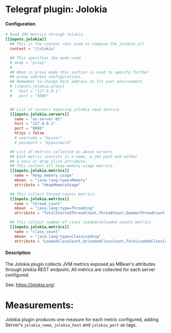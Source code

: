 # Telegraf plugin: Jolokia

#### Configuration

```toml
# Read JMX metrics through Jolokia
[[inputs.jolokia]]
  ## This is the context root used to compose the jolokia url
  context = "/jolokia"

  ## This specifies the mode used
  # mode = "proxy"
  #
  ## When in proxy mode this section is used to specify further
  ## proxy address configurations.
  ## Remember to change host address to fit your environment.
  # [inputs.jolokia.proxy]
  #   host = "127.0.0.1"
  #   port = "8080"


  ## List of servers exposing jolokia read service
  [[inputs.jolokia.servers]]
    name = "as-server-01"
    host = "127.0.0.1"
    port = "8080"
    https = false
    # username = "myuser"
    # password = "mypassword"

  ## List of metrics collected on above servers
  ## Each metric consists in a name, a jmx path and either
  ## a pass or drop slice attribute.
  ## This collect all heap memory usage metrics.
  [[inputs.jolokia.metrics]]
    name = "heap_memory_usage"
    mbean  = "java.lang:type=Memory"
    attribute = "HeapMemoryUsage"

  ## This collect thread counts metrics.
  [[inputs.jolokia.metrics]]
    name = "thread_count"
    mbean  = "java.lang:type=Threading"
    attribute = "TotalStartedThreadCount,ThreadCount,DaemonThreadCount,PeakThreadCount"

  ## This collect number of class loaded/unloaded counts metrics.
  [[inputs.jolokia.metrics]]
    name = "class_count"
    mbean  = "java.lang:type=ClassLoading"
    attribute = "LoadedClassCount,UnloadedClassCount,TotalLoadedClassCount"
```

#### Description

The Jolokia plugin collects JVM metrics exposed as MBean's attributes through
jolokia REST endpoint. All metrics are collected for each server configured.

See: https://jolokia.org/

# Measurements:
Jolokia plugin produces one measure for each metric configured,
adding Server's `jolokia_name`, `jolokia_host` and `jolokia_port` as tags.
